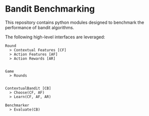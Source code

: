 # Bandit Benchmarking

This repository contains python modules designed to benchmark the performance of bandit algorithms.

The following high-level interfaces are leveraged:

```
Round
  > Contextual Features [CF]
  > Action Features [AF]
  > Action Rewards [AR]

 
Game
  > Rounds

   
ContextualBandit [CB]
  > Choose(CF, AF)
  > Learn(CF, AF, AR)   
   
Benchmarker
  > Evaluate(CB)
```